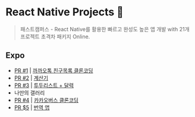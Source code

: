 # React Native Projects 🚀
> 패스트캠퍼스 - React Native를 활용한 빠르고 완성도 높은 앱 개발 with 21개 프로젝트 초격차 패키지 Online.


## Expo
- [PR #1](https://github.com/chaeyun-sim/react-native-projects/pull/1) | [까까오톡 친구목록 클론코딩](https://github.com/chaeyun-sim/react-native-projects/tree/main/kakao-friends-list)
- [PR #2](https://github.com/chaeyun-sim/react-native-projects/pull/2) | [계산기](https://github.com/chaeyun-sim/react-native-projects/tree/main/calculator)
- [PR #3](https://github.com/chaeyun-sim/react-native-projects/pull/3) | [투두리스트 + 달력](https://github.com/chaeyun-sim/react-native-projects/tree/main/todo-list)
- 나만의 갤러리
- [PR #4](https://github.com/chaeyun-sim/react-native-projects/pull/4) | [카카오버스 클론코딩](https://github.com/chaeyun-sim/react-native-projects/tree/main/kakao-bus)
- [PR $5](https://github.com/chaeyun-sim/react-native-projects/pull/5) | [번역 앱](https://github.com/chaeyun-sim/react-native-projects/tree/main/translation-app)

